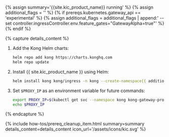 {% assign summary='{{site.kic_product_name}} running' %}
{% assign additional_flags = '' %}
{% if prereqs.kubernetes.gateway_api == 'experimental' %}
{% assign additional_flags = additional_flags | append:' --set controller.ingressController.env.feature_gates="GatewayAlpha=true"' %}
{% endif %}

{% capture details_content %}

1. Add the Kong Helm charts:

   ```bash
   helm repo add kong https://charts.konghq.com
   helm repo update
   ```

1. Install {{ site.kic_product_name }} using Helm:

   ```bash
   helm install kong kong/ingress -n kong --create-namespace{{ additional_flags }}
   ```

1. Set `$PROXY_IP` as an environment variable for future commands:

   ```bash
   export PROXY_IP=$(kubectl get svc --namespace kong kong-gateway-proxy -o jsonpath='{.status.loadBalancer.ingress[0].ip}')
   echo $PROXY_IP
   ```

{% endcapture %}

{% include how-tos/prereq_cleanup_item.html summary=summary details_content=details_content icon_url='/assets/icons/kic.svg' %}

